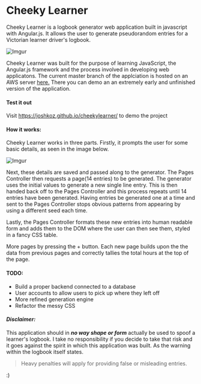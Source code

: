 # Cheeky Learner
Cheeky Learner is a logbook generator web application built in javascript with Angular.js.
It allows the user to generate pseudorandom entries for a Victorian learner driver's logbook.


![Imgur](http://i.imgur.com/sS0mRt9.png "Example logpage")


Cheeky Learner was built for the purpose of learning JavaScript, the Angular.js framework and the process involved in developing web applicatons.
The current master branch of the applciation is hosted on an AWS server [here.](http://ec2-54-66-240-216.ap-southeast-2.compute.amazonaws.com/logGen "CheekyLearner Home Page")
There you can demo an an extremely early and unfinished version of the application.

#### Test it out
Visit https://joshkoz.github.io/cheekylearner/ to demo the project

#### How it works:
Cheeky Learner works in three parts. Firstly, it prompts the user for some basic details, as seen in the image below.

![Imgur](http://i.imgur.com/3JNC1zU.png "User prompt")

Next, these details are saved and passed along to the generator. The Pages Controller then requests a page(14 entries) to be generated. The generator uses the initial values to generate a new single line entry. This is then handed back off to the Pages Controller and this process repeats until 14 entries have been generated. Having entries be generated one at a time and sent to the Pages Controller stops obvious patterns from appearing by using a different seed each time.

Lastly, the Pages Controller formats these new entries into human readable form and adds them to the DOM where the user can then see them, styled in a fancy CSS table.

More pages by pressing the + button. Each new page builds upon the the data from previous pages and correctly tallies the total hours at the top of the page.

#### TODO:
  * Build a proper backend connected to a database
  * User accounts to allow users to pick up where they left off
  * More refined generation engine
  * Refactor the messy CSS



#### *Disclaimer:*

This application should in **_no way shape or form_** actually be used to spoof a learner's logbook. I take no responsibility if you decide to take that risk and it goes against the spirit in which this application was built. As the warning within the logbook itself states.
>Heavy penalties will apply for providing false or misleading entries.


:)
